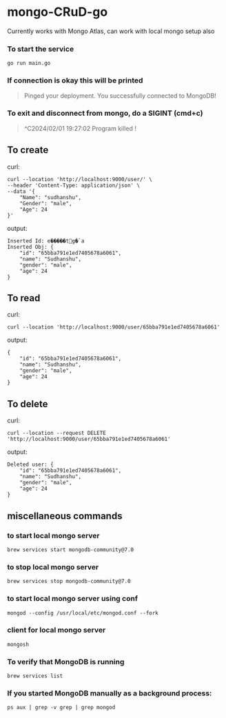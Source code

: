 # mongo-CRuD-go

Currently works with Mongo Atlas, can work with local mongo setup also

### To start the service
```
go run main.go
```

### If connection is okay this will be printed

> Pinged your deployment. You successfully connected to MongoDB!


### To exit and disconnect from mongo, do a SIGINT (cmd+c) 
> ^C2024/02/01 19:27:02 Program killed !

## To create
curl:
```
curl --location 'http://localhost:9000/user/' \
--header 'Content-Type: application/json' \
--data '{
    "Name": "sudhanshu",
    "Gender": "male",
    "Age": 24
}'
```
output:
```
Inserted Id: e�����tg�`a  
Inserted Obj: {
    "id": "65bba791e1ed7405678a6061",
    "name": "Sudhanshu",
    "gender": "male",
    "age": 24
}
```

## To read
curl:
```
curl --location 'http://localhost:9000/user/65bba791e1ed7405678a6061'
```
output:
```
{
    "id": "65bba791e1ed7405678a6061",
    "name": "Sudhanshu",
    "gender": "male",
    "age": 24
}
```

## To delete
curl:
```
curl --location --request DELETE 'http://localhost:9000/user/65bba791e1ed7405678a6061'
```
output:
```
Deleted user: {
    "id": "65bba791e1ed7405678a6061",
    "name": "Sudhanshu",
    "gender": "male",
    "age": 24
}
```



## miscellaneous commands

### to start local mongo server
```
brew services start mongodb-community@7.0
```

### to stop local mongo server
```
brew services stop mongodb-community@7.0
```
### to start local mongo server using conf
```
mongod --config /usr/local/etc/mongod.conf --fork
```
### client for local mongo server
```
mongosh
```
### To verify that MongoDB is running
```
brew services list
```

### If you started MongoDB manually as a background process:
```
ps aux | grep -v grep | grep mongod
```
